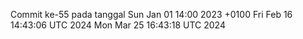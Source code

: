 Commit ke-55 pada tanggal Sun Jan 01 14:00 2023 +0100
Fri Feb 16 14:43:06 UTC 2024
Mon Mar 25 16:43:18 UTC 2024
